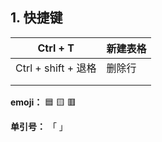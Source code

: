 ## 1. 快捷键

| Ctrl + T            | 新建表格 |
| ------------------- | -------- |
| Ctrl + shift + 退格 | 删除行   |
|                     |          |
|                     |          |

**emoji：** 🟦 🟨 🟥

**单引号：** 「 」